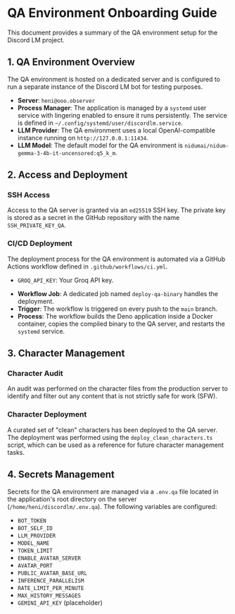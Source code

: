 # QA Environment Onboarding Guide

This document provides a summary of the QA environment setup for the Discord LM project.

## 1. QA Environment Overview

The QA environment is hosted on a dedicated server and is configured to run a separate instance of the Discord LM bot for testing purposes.

- **Server**: `heni@ooo.observer`
- **Process Manager**: The application is managed by a `systemd` user service with lingering enabled to ensure it runs persistently. The service is defined in `~/.config/systemd/user/discordlm.service`.
- **LLM Provider**: The QA environment uses a local OpenAI-compatible instance running on `http://127.0.0.1:11434`.
- **LLM Model**: The default model for the QA environment is `nidumai/nidum-gemma-3-4b-it-uncensored:q5_k_m`.

## 2. Access and Deployment

### SSH Access

Access to the QA server is granted via an `ed25519` SSH key. The private key is stored as a secret in the GitHub repository with the name `SSH_PRIVATE_KEY_QA`.

### CI/CD Deployment

The deployment process for the QA environment is automated via a GitHub Actions workflow defined in `.github/workflows/ci.yml`.

- `GROQ_API_KEY`: Your Groq API key.

* **Workflow Job**: A dedicated job named `deploy-qa-binary` handles the deployment.
* **Trigger**: The workflow is triggered on every push to the `main` branch.
* **Process**: The workflow builds the Deno application inside a Docker container, copies the compiled binary to the QA server, and restarts the `systemd` service.

## 3. Character Management

### Character Audit

An audit was performed on the character files from the production server to identify and filter out any content that is not strictly safe for work (SFW).

### Character Deployment

A curated set of "clean" characters has been deployed to the QA server. The deployment was performed using the `deploy_clean_characters.ts` script, which can be used as a reference for future character management tasks.

## 4. Secrets Management

Secrets for the QA environment are managed via a `.env.qa` file located in the application's root directory on the server (`/home/heni/discordlm/.env.qa`). The following variables are configured:

- `BOT_TOKEN`
- `BOT_SELF_ID`
- `LLM_PROVIDER`
- `MODEL_NAME`
- `TOKEN_LIMIT`
- `ENABLE_AVATAR_SERVER`
- `AVATAR_PORT`
- `PUBLIC_AVATAR_BASE_URL`
- `INFERENCE_PARALLELISM`
- `RATE_LIMIT_PER_MINUTE`
- `MAX_HISTORY_MESSAGES`
- `GEMINI_API_KEY` (placeholder)
